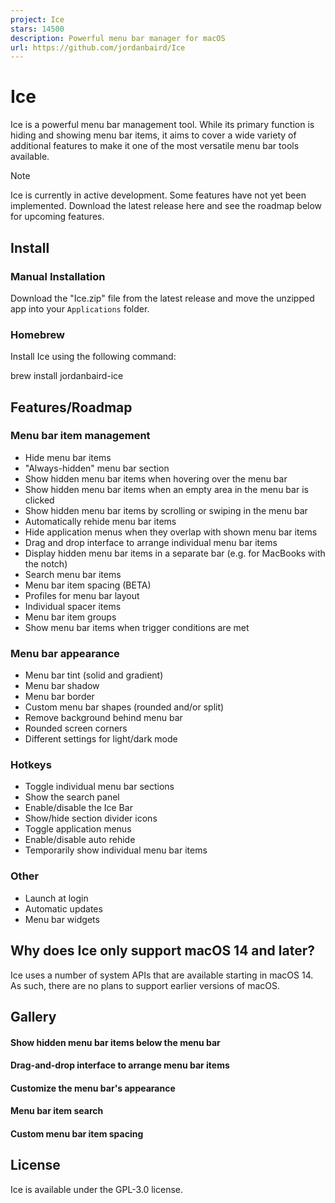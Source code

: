 ```yaml
---
project: Ice
stars: 14500
description: Powerful menu bar manager for macOS
url: https://github.com/jordanbaird/Ice
---
```


Ice
===

Ice is a powerful menu bar management tool. While its primary function is hiding and showing menu bar items, it aims to cover a wide variety of additional features to make it one of the most versatile menu bar tools available.

Note

Ice is currently in active development. Some features have not yet been implemented. Download the latest release here and see the roadmap below for upcoming features.

Install
-------

### Manual Installation

Download the "Ice.zip" file from the latest release and move the unzipped app into your `Applications` folder.

### Homebrew

Install Ice using the following command:

brew install jordanbaird-ice

Features/Roadmap
----------------

### Menu bar item management

-   Hide menu bar items
-   "Always-hidden" menu bar section
-   Show hidden menu bar items when hovering over the menu bar
-   Show hidden menu bar items when an empty area in the menu bar is clicked
-   Show hidden menu bar items by scrolling or swiping in the menu bar
-   Automatically rehide menu bar items
-   Hide application menus when they overlap with shown menu bar items
-   Drag and drop interface to arrange individual menu bar items
-   Display hidden menu bar items in a separate bar (e.g. for MacBooks with the notch)
-   Search menu bar items
-   Menu bar item spacing (BETA)
-   Profiles for menu bar layout
-   Individual spacer items
-   Menu bar item groups
-   Show menu bar items when trigger conditions are met

### Menu bar appearance

-   Menu bar tint (solid and gradient)
-   Menu bar shadow
-   Menu bar border
-   Custom menu bar shapes (rounded and/or split)
-   Remove background behind menu bar
-   Rounded screen corners
-   Different settings for light/dark mode

### Hotkeys

-   Toggle individual menu bar sections
-   Show the search panel
-   Enable/disable the Ice Bar
-   Show/hide section divider icons
-   Toggle application menus
-   Enable/disable auto rehide
-   Temporarily show individual menu bar items

### Other

-   Launch at login
-   Automatic updates
-   Menu bar widgets

Why does Ice only support macOS 14 and later?
---------------------------------------------

Ice uses a number of system APIs that are available starting in macOS 14. As such, there are no plans to support earlier versions of macOS.

Gallery
-------

#### Show hidden menu bar items below the menu bar

#### Drag-and-drop interface to arrange menu bar items

#### Customize the menu bar's appearance

#### Menu bar item search

#### Custom menu bar item spacing

License
-------

Ice is available under the GPL-3.0 license.
